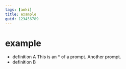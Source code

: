 ```yaml
---
tags: [anki]
title: example
guid: 123456789
---
```


# example

- definition A
  This is an * of a prompt.
  Another prompt.
- definition B
